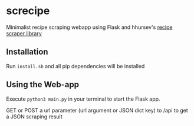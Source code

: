 # screcipe
Minimalist recipe scraping webapp using Flask and hhursev's [recipe scraper library](https://github.com/hhursev/recipe-scrapers)

## Installation

Run `install.sh` and all pip dependencies will be installed

## Using the Web-app

Execute `python3 main.py` in your terminal to start the Flask app.

GET or POST a url parameter (url argument or JSON dict key) to /api to get a JSON scraping result
